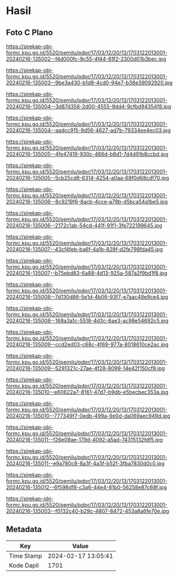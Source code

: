 # Hasil

## Foto C Plano

https://sirekap-obj-formc.kpu.go.id/5520/pemilu/pdpr/17/03/12/20/13/1703122013001-20240216-135002--f4d000fc-9c55-4f44-81f2-2300d01b3bec.jpg

https://sirekap-obj-formc.kpu.go.id/5520/pemilu/pdpr/17/03/12/20/13/1703122013001-20240216-135003--9be3a430-b1d8-4cd0-94e7-b38e39092920.jpg

https://sirekap-obj-formc.kpu.go.id/5520/pemilu/pdpr/17/03/12/20/13/1703122013001-20240216-135004--3d87d356-2d00-4555-9dd4-9cfbd94354f8.jpg

https://sirekap-obj-formc.kpu.go.id/5520/pemilu/pdpr/17/03/12/20/13/1703122013001-20240216-135004--aadcc915-9d56-4627-ad7b-79334ee4ec03.jpg

https://sirekap-obj-formc.kpu.go.id/5520/pemilu/pdpr/17/03/12/20/13/1703122013001-20240216-135005--4fe47419-930c-466d-b8d1-7d4d91b8ccbd.jpg

https://sirekap-obj-formc.kpu.go.id/5520/pemilu/pdpr/17/03/12/20/13/1703122013001-20240216-135005--5cb25cd8-6314-4254-a0aa-68f0d68cdf70.jpg

https://sirekap-obj-formc.kpu.go.id/5520/pemilu/pdpr/17/03/12/20/13/1703122013001-20240216-135006--8c9219f6-8acb-4cce-a79b-d5bca54a1be5.jpg

https://sirekap-obj-formc.kpu.go.id/5520/pemilu/pdpr/17/03/12/20/13/1703122013001-20240216-135006--2172c1ab-54cd-441f-91f1-3fe722199645.jpg

https://sirekap-obj-formc.kpu.go.id/5520/pemilu/pdpr/17/03/12/20/13/1703122013001-20240216-135007--43cf4feb-ba6f-4a1b-828f-d2fe798fda45.jpg

https://sirekap-obj-formc.kpu.go.id/5520/pemilu/pdpr/17/03/12/20/13/1703122013001-20240216-135007--b75ebd83-6a88-4d13-925a-587a2f9bd1f8.jpg

https://sirekap-obj-formc.kpu.go.id/5520/pemilu/pdpr/17/03/12/20/13/1703122013001-20240216-135008--7d130d86-5e1d-4b06-93f7-e7aac48e9ce4.jpg

https://sirekap-obj-formc.kpu.go.id/5520/pemilu/pdpr/17/03/12/20/13/1703122013001-20240216-135008--168a3a1c-5518-4d3c-8ae3-ac98e54692c5.jpg

https://sirekap-obj-formc.kpu.go.id/5520/pemilu/pdpr/17/03/12/20/13/1703122013001-20240216-135009--ccd2ed03-c68c-4f69-977a-8018610ce2ac.jpg

https://sirekap-obj-formc.kpu.go.id/5520/pemilu/pdpr/17/03/12/20/13/1703122013001-20240216-135009--5291321c-27ae-4f28-8099-14e42f150cf9.jpg

https://sirekap-obj-formc.kpu.go.id/5520/pemilu/pdpr/17/03/12/20/13/1703122013001-20240216-135010--e60622a7-8161-47d7-b9db-e5becbec353a.jpg

https://sirekap-obj-formc.kpu.go.id/5520/pemilu/pdpr/17/03/12/20/13/1703122013001-20240216-135010--777349f7-0edb-499a-9e0d-da069aec949d.jpg

https://sirekap-obj-formc.kpu.go.id/5520/pemilu/pdpr/17/03/12/20/13/1703122013001-20240216-135011--f26e09ae-179d-4092-a5ad-74315132fdf5.jpg

https://sirekap-obj-formc.kpu.go.id/5520/pemilu/pdpr/17/03/12/20/13/1703122013001-20240216-135011--e9a780c8-8a3f-4a3f-b52f-3fba7830d0c0.jpg

https://sirekap-obj-formc.kpu.go.id/5520/pemilu/pdpr/17/03/12/20/13/1703122013001-20240216-135012--6f598df8-c3a6-44e4-81b0-56258e87c68f.jpg

https://sirekap-obj-formc.kpu.go.id/5520/pemilu/pdpr/17/03/12/20/13/1703122013001-20240216-135003--f0132c40-b29c-4807-8472-453a8a6fe70e.jpg


## Metadata

| Key        | Value               |
| ---------- | ------------------- |
| Time Stamp | 2024-02-17 13:05:41 |
| Kode Dapil | 1701                |




